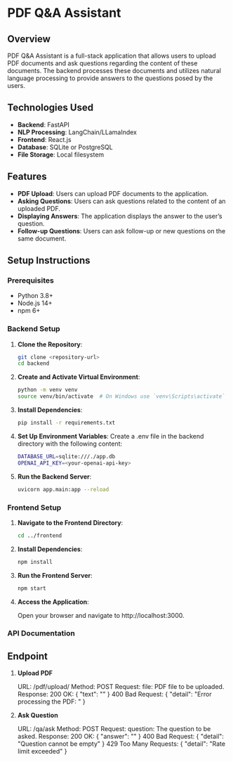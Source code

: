# PDF Q&A Assistant

## Overview

PDF Q&A Assistant is a full-stack application that allows users to upload PDF documents and ask questions regarding the content of these documents. The backend processes these documents and utilizes natural language processing to provide answers to the questions posed by the users.

## Technologies Used

- **Backend**: FastAPI
- **NLP Processing**: LangChain/LLamaIndex
- **Frontend**: React.js
- **Database**: SQLite or PostgreSQL
- **File Storage**: Local filesystem

## Features

- **PDF Upload**: Users can upload PDF documents to the application.
- **Asking Questions**: Users can ask questions related to the content of an uploaded PDF.
- **Displaying Answers**: The application displays the answer to the user’s question.
- **Follow-up Questions**: Users can ask follow-up or new questions on the same document.

## Setup Instructions

### Prerequisites

- Python 3.8+
- Node.js 14+
- npm 6+

### Backend Setup

1. **Clone the Repository**:

   ```sh
   git clone <repository-url>
   cd backend
2. **Create and Activate Virtual Environment**:

    ```sh
    python -m venv venv
    source venv/bin/activate  # On Windows use `venv\Scripts\activate`

3. **Install Dependencies**:

    ```sh
    pip install -r requirements.txt

4. **Set Up Environment Variables**:
    Create a .env file in the backend directory with the following content:
    ```sh
    DATABASE_URL=sqlite:///./app.db
    OPENAI_API_KEY=<your-openai-api-key>

5. **Run the Backend Server**:
    ```sh
    uvicorn app.main:app --reload

### Frontend Setup

1. **Navigate to the Frontend Directory**:

    ```sh
    cd ../frontend

2. **Install Dependencies**:

    ```sh
    npm install

3. **Run the Frontend Server**:

    ```sh
    npm start

4. **Access the Application**:

    Open your browser and navigate to http://localhost:3000.

### API Documentation

## Endpoint

1. **Upload PDF**

    URL: /pdf/upload/
    Method: POST
    Request:
        file: PDF file to be uploaded.
    Response:
        200 OK: { "text": "<extracted-text>" }
        400 Bad Request: { "detail": "Error processing the PDF: <error-message>" }

2. **Ask Question**

    URL: /qa/ask
    Method: POST
    Request:
        question: The question to be asked.
    Response:
        200 OK: { "answer": "<answer>" }
        400 Bad Request: { "detail": "Question cannot be empty" }
        429 Too Many Requests: { "detail": "Rate limit exceeded" }
        